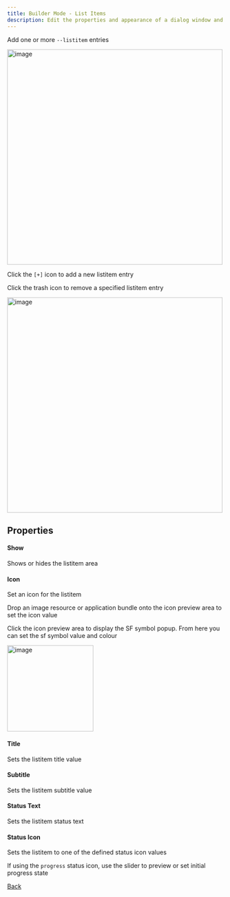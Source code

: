 ```yaml
---
title: Builder Mode - List Items
description: Edit the properties and appearance of a dialog window and output the results as a json config
---
```


Add one or more `--listitem` entries

<img width="500" alt="image" src="/builder/builder_listitems.png" />

Click the `[+]` icon to add a new listitem entry

Click the trash icon to remove a specified listitem entry

<img width="500" alt="image" src="/builder/builder_listitems_populated.png" />

## Properties

#### Show

Shows or hides the listitem area

#### Icon

Set an icon for the listitem

Drop an image resource or application bundle onto the icon preview area to set the icon value

Click the icon preview area to display the SF symbol popup. From here you can set the sf symbol value and colour

<img width="200" alt="image" src="/builder/builder_listitem_sfsymbol.png" />

#### Title

Sets the listitem title value

#### Subtitle

Sets the listitem subtitle value

#### Status Text

Sets the listitem status text

#### Status Icon

Sets the listitem to one of the defined status icon values

If using the `progress` status icon, use the slider to preview or set initial progress state


[Back](/builder/builder/)